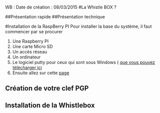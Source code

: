 WB : Date de création :  08/03/2015
#La Whistle BOX ?

##Présentation rapide
##Présentation technique


#Installation de la RaspBerry PI
Pour installer la base du système, il faut commencer par se procurer 
1. Une Raspberry PI
2. Une carte Micro SD
3. Un accès réseau
4. Un ordinateur
5. Le logiciel putty pour ceux qui sont sous Windows ( [que vous pouvez télécharger ici](http://www.chiark.greenend.org.uk/~sgtatham/putty/download.html)
6. Ensuite allez sur cette [page](https://github.com/Guiraud/WB/blob/master/Install_Raspberry.md)

## Création de votre clef PGP
## Installation de la Whistlebox




